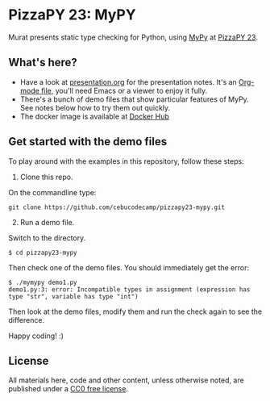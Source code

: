 # PizzaPY 23: MyPY

Murat presents static type checking for Python, using [MyPy](http://mypy-lang.org/) at [PizzaPY 23](https://www.meetup.com/PizzaPy-PH/events/235261664/).

## What's here?

* Have a look at [presentation.org](./presentation.org) for the presentation notes. It's an [Org-mode file](http://orgmode.org/), you'll need Emacs or a viewer to enjoy it fully.
* There's a bunch of demo files that show particular features of MyPy. See notes below how to try them out quickly.
* The docker image is available at [Docker Hub](https://hub.docker.com/r/cebucodecamp/pizzapy23-mypy/)

## Get started with the demo files

To play around with the examples in this repository, follow these steps:

1. Clone this repo.

On the commandline type:

    git clone https://github.com/cebucodecamp/pizzapy23-mypy.git

2. Run a demo file.

Switch to the directory.

    $ cd pizzapy23-mypy

Then check one of the demo files. You should immediately get the error:

    $ ./mymypy demo1.py
    demo1.py:3: error: Incompatible types in assignment (expression has type "str", variable has type "int")

Then look at the demo files, modify them and run the check again to see the difference.

Happy coding! :)

## License

All materials here, code and other content, unless otherwise noted, are published under a [CC0 free license](https://creativecommons.org/publicdomain/zero/1.0/).
